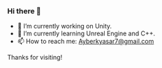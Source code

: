 ### Hi there 👋

- 🔭 I’m currently working on Unity.
- 🌱 I’m currently learning Unreal Engine and C++.
- 📫 How to reach me: Ayberkyasar7@gmail.com

Thanks for visiting!
 
<!--
**AxtForest/AxtForest** is a ✨ _special_ ✨ repository because its `README.md` (this file) appears on your GitHub profile.

Here are some ideas to get you started:

- 🔭 I’m currently working on ...
- 🌱 I’m currently learning ...
- 👯 I’m looking to collaborate on ...
- 🤔 I’m looking for help with ...
- 💬 Ask me about ...
- 📫 How to reach me: ...
- 😄 Pronouns: ...
- ⚡ Fun fact: ...
-->
